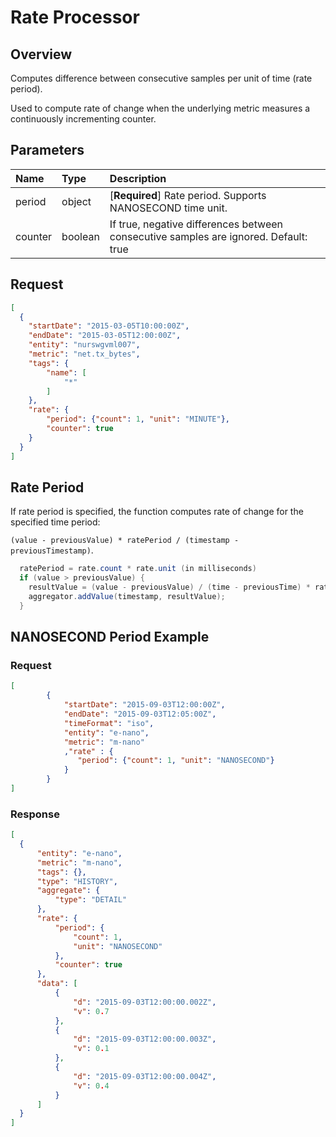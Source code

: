 # Rate Processor

## Overview 

Computes difference between consecutive samples per unit of time (rate period). 

Used to compute rate of change when the underlying metric measures a continuously incrementing counter.

## Parameters

| **Name** | **Type**    | **Description**  |
|:---|:---|:---|
| period | object | [**Required**] Rate period. Supports NANOSECOND time unit. |
| counter | boolean | If true, negative differences between consecutive samples are ignored. Default: true |

## Request

```json
[
  {
    "startDate": "2015-03-05T10:00:00Z",
    "endDate": "2015-03-05T12:00:00Z",
    "entity": "nurswgvml007",
    "metric": "net.tx_bytes",
    "tags": {
        "name": [
            "*"
        ]
    },
    "rate": {
        "period": {"count": 1, "unit": "MINUTE"},
        "counter": true
    }
  }
]
```

## Rate Period

If rate period is specified, the function computes rate of change for the specified time period: 

`(value - previousValue) * ratePeriod / (timestamp - previousTimestamp)`.

```java
  ratePeriod = rate.count * rate.unit (in milliseconds)
  if (value > previousValue) {
    resultValue = (value - previousValue) / (time - previousTime) * ratePeriod;
    aggregator.addValue(timestamp, resultValue);
  }
```

## NANOSECOND Period Example

### Request 

```json
[
        {
            "startDate": "2015-09-03T12:00:00Z",
            "endDate": "2015-09-03T12:05:00Z",
            "timeFormat": "iso",
            "entity": "e-nano",
            "metric": "m-nano"
            ,"rate" : {
               "period": {"count": 1, "unit": "NANOSECOND"}
            }
        }
]
```

### Response

```json
[
  {
      "entity": "e-nano",
      "metric": "m-nano",
      "tags": {},
      "type": "HISTORY",
      "aggregate": {
          "type": "DETAIL"
      },
      "rate": {
          "period": {
              "count": 1,
              "unit": "NANOSECOND"
          },
          "counter": true
      },
      "data": [
          {
              "d": "2015-09-03T12:00:00.002Z",
              "v": 0.7
          },
          {
              "d": "2015-09-03T12:00:00.003Z",
              "v": 0.1
          },
          {
              "d": "2015-09-03T12:00:00.004Z",
              "v": 0.4
          }
      ]
  }
]
```
